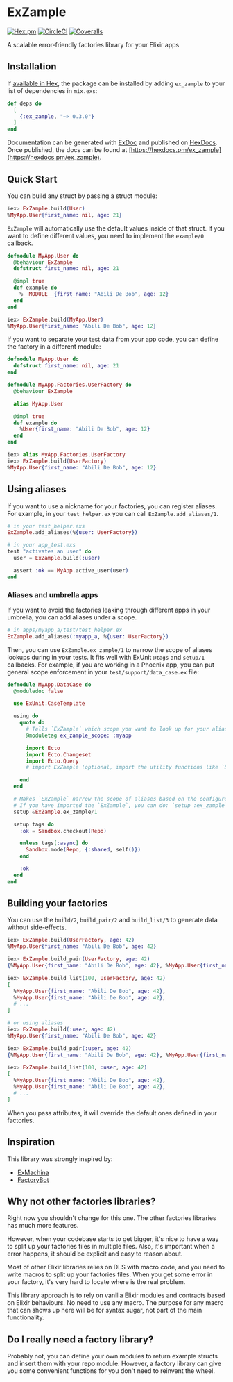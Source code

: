 # ExZample

[![Hex.pm](https://img.shields.io/hexpm/v/ex_zample)](https://www.hex.pm/packages/ex_zample)
[![CircleCI](https://img.shields.io/circleci/build/github/ulissesalmeida/ex_zample)](https://circleci.com/gh/ulissesalmeida/ex_zample/tree/master)
[![Coveralls](https://img.shields.io/coveralls/github/ulissesalmeida/ex_zample)](https://coveralls.io/github/ulissesalmeida/ex_zample?branch=master)

A scalable error-friendly factories library for your Elixir apps

## Installation

If [available in Hex](https://hex.pm/docs/publish), the package can be installed
by adding `ex_zample` to your list of dependencies in `mix.exs`:

```elixir
def deps do
  [
    {:ex_zample, "~> 0.3.0"}
  ]
end
```

Documentation can be generated with [ExDoc](https://github.com/elixir-lang/ex_doc)
and published on [HexDocs](https://hexdocs.pm). Once published, the docs can
be found at [https://hexdocs.pm/ex_zample](https://hexdocs.pm/ex_zample).

## Quick Start

You can build any struct by passing a struct module:

```elixir
iex> ExZample.build(User)
%MyApp.User{first_name: nil, age: 21}
```

`ExZample` will automatically use the default values inside of that struct. If
you want to define different values, you need to implement the `example/0`
callback.

```elixir
defmodule MyApp.User do
  @behaviour ExZample
  defstruct first_name: nil, age: 21

  @impl true
  def example do
    %__MODULE__{first_name: "Abili De Bob", age: 12}
  end
end

iex> ExZample.build(MyApp.User)
%MyApp.User{first_name: "Abili De Bob", age: 12}
```

If you want to separate your test data from your app code, you can define the
factory in a different module:

```elixir
defmodule MyApp.User do
  defstruct first_name: nil, age: 21
end

defmodule MyApp.Factories.UserFactory do
  @behaviour ExZample

  alias MyApp.User

  @impl true
  def example do
    %User{first_name: "Abili De Bob", age: 12}
  end
end

iex> alias MyApp.Factories.UserFactory
iex> ExZample.build(UserFactory)
%MyApp.User{first_name: "Abili De Bob", age: 12}
```

## Using aliases

If you want to use a nickname for your factories, you can register aliases.
For example, in your `test_helper.ex` you can call `ExZample.add_aliases/1`.

```elixir
# in your test_helper.exs
ExZample.add_aliases(%{user: UserFactory})

# in your app_test.exs
test "activates an user" do
  user = ExZample.build(:user)

  assert :ok == MyApp.active_user(user)
end
```

### Aliases and umbrella apps

If you want to avoid the factories leaking through different apps in your
umbrella, you can add aliases under a scope.

```elixir
# in apps/myapp_a/test/test_helper.ex
ExZample.add_aliases(:myapp_a, %{user: UserFactory})
```

Then, you can use `ExZample.ex_zample/1` to narrow the scope of aliases
lookups during in your tests. It fits well with ExUnit `@tags` and `setup/1`
callbacks. For example, if you are working in a Phoenix app, you can put general
scope enforcement in your `test/support/data_case.ex` file:

```elixir
defmodule MyApp.DataCase do
  @moduledoc false

  use ExUnit.CaseTemplate

  using do
    quote do
      # Tells `ExZample` which scope you want to look up for your aliases
      @moduletag ex_zample_scope: :myapp

      import Ecto
      import Ecto.Changeset
      import Ecto.Query
      # import ExZample (optional, import the utility functions like `build/2`)

    end
  end

  # Makes `ExZample` narrow the scope of aliases based on the configured tag
  # If you have imported the `ExZample`, you can do: `setup :ex_zample`
  setup &ExZample.ex_zample/1

  setup tags do
    :ok = Sandbox.checkout(Repo)

    unless tags[:async] do
      Sandbox.mode(Repo, {:shared, self()})
    end

    :ok
  end
end
```

## Building your factories

You can use the `build/2`, `build_pair/2` and `build_list/3` to generate data
without side-effects.

```elixir
iex> ExZample.build(UserFactory, age: 42)
%MyApp.User{first_name: "Abili De Bob", age: 42}

iex> ExZample.build_pair(UserFactory, age: 42)
{%MyApp.User{first_name: "Abili De Bob", age: 42}, %MyApp.User{first_name: "Abili De Bob", age: 42}}

iex> ExZample.build_list(100, UserFactory, age: 42)
[
  %MyApp.User{first_name: "Abili De Bob", age: 42},
  %MyApp.User{first_name: "Abili De Bob", age: 42},
  # ...
]

# or using aliases
iex> ExZample.build(:user, age: 42)
%MyApp.User{first_name: "Abili De Bob", age: 42}

iex> ExZample.build_pair(:user, age: 42)
{%MyApp.User{first_name: "Abili De Bob", age: 42}, %MyApp.User{first_name: "Abili De Bob", age: 42}}

iex> ExZample.build_list(100, :user, age: 42)
[
  %MyApp.User{first_name: "Abili De Bob", age: 42},
  %MyApp.User{first_name: "Abili De Bob", age: 42},
  # ...
]
```

When you pass attributes, it will override the default ones defined in your
factories.

## Inspiration

This library was strongly inspired by:

* [ExMachina](https://github.com/thoughtbot/ex_machina)
* [FactoryBot](https://github.com/thoughtbot/factory_bot)

## Why not other factories libraries?

Right now you shouldn't change for this one. The other factories libraries has
much more features.

However, when your codebase starts to get bigger, it's nice to have a way to split up
your factories files in multiple files. Also, it's important when a error happens, it
should be explicit and easy to reason about.

Most of other Elixir libraries relies on DLS with macro code, and you need to write
macros to split up your factories files. When you get some error in
your factory, it's very hard to locate where is the real problem.

This library approach is to rely on vanilla Elixir modules and contracts based on
Elixir behaviours. No need to use any macro. The purpose for any macro that can shows up here
will be for syntax sugar, not part of the main functionality.

## Do I really need a factory library?

Probably not, you can define your own modules to return example structs and
insert them with your repo module. However, a factory library can give you some
convenient functions for you don't need to reinvent the wheel.
